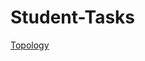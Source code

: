 # Student-Tasks

[Topology](https://docs.google.com/document/d/1nWtBXWbwwsgx-z5yoy96dodTjf0Ph9Jk-jLDckKw69o/edit)
